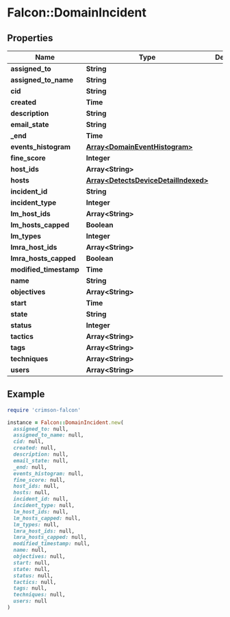 # Falcon::DomainIncident

## Properties

| Name | Type | Description | Notes |
| ---- | ---- | ----------- | ----- |
| **assigned_to** | **String** |  | [optional] |
| **assigned_to_name** | **String** |  | [optional] |
| **cid** | **String** |  |  |
| **created** | **Time** |  |  |
| **description** | **String** |  | [optional] |
| **email_state** | **String** |  | [optional] |
| **_end** | **Time** |  |  |
| **events_histogram** | [**Array&lt;DomainEventHistogram&gt;**](DomainEventHistogram.md) |  | [optional] |
| **fine_score** | **Integer** |  |  |
| **host_ids** | **Array&lt;String&gt;** |  |  |
| **hosts** | [**Array&lt;DetectsDeviceDetailIndexed&gt;**](DetectsDeviceDetailIndexed.md) |  | [optional] |
| **incident_id** | **String** |  |  |
| **incident_type** | **Integer** |  | [optional] |
| **lm_host_ids** | **Array&lt;String&gt;** |  | [optional] |
| **lm_hosts_capped** | **Boolean** |  | [optional] |
| **lm_types** | **Integer** |  | [optional] |
| **lmra_host_ids** | **Array&lt;String&gt;** |  | [optional] |
| **lmra_hosts_capped** | **Boolean** |  | [optional] |
| **modified_timestamp** | **Time** |  | [optional] |
| **name** | **String** |  | [optional] |
| **objectives** | **Array&lt;String&gt;** |  | [optional] |
| **start** | **Time** |  |  |
| **state** | **String** |  |  |
| **status** | **Integer** |  | [optional] |
| **tactics** | **Array&lt;String&gt;** |  | [optional] |
| **tags** | **Array&lt;String&gt;** |  | [optional] |
| **techniques** | **Array&lt;String&gt;** |  | [optional] |
| **users** | **Array&lt;String&gt;** |  | [optional] |

## Example

```ruby
require 'crimson-falcon'

instance = Falcon::DomainIncident.new(
  assigned_to: null,
  assigned_to_name: null,
  cid: null,
  created: null,
  description: null,
  email_state: null,
  _end: null,
  events_histogram: null,
  fine_score: null,
  host_ids: null,
  hosts: null,
  incident_id: null,
  incident_type: null,
  lm_host_ids: null,
  lm_hosts_capped: null,
  lm_types: null,
  lmra_host_ids: null,
  lmra_hosts_capped: null,
  modified_timestamp: null,
  name: null,
  objectives: null,
  start: null,
  state: null,
  status: null,
  tactics: null,
  tags: null,
  techniques: null,
  users: null
)
```

